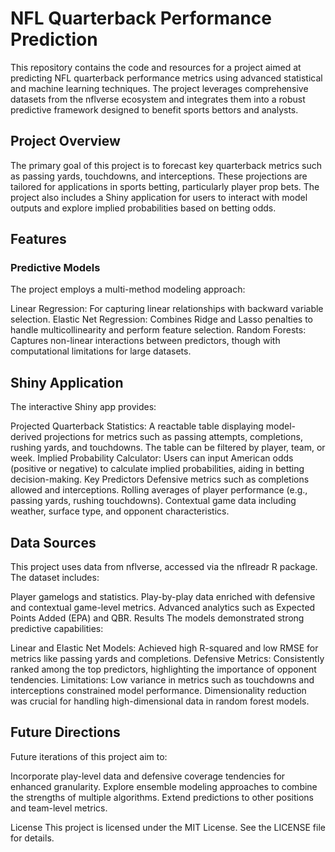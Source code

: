 # NFL Quarterback Performance Prediction
This repository contains the code and resources for a project aimed at predicting NFL quarterback performance metrics using advanced statistical and machine learning techniques. The project leverages comprehensive datasets from the nflverse ecosystem and integrates them into a robust predictive framework designed to benefit sports bettors and analysts.

## Project Overview
The primary goal of this project is to forecast key quarterback metrics such as passing yards, touchdowns, and interceptions. These projections are tailored for applications in sports betting, particularly player prop bets. The project also includes a Shiny application for users to interact with model outputs and explore implied probabilities based on betting odds.

## Features
### Predictive Models
The project employs a multi-method modeling approach:

Linear Regression: For capturing linear relationships with backward variable selection.
Elastic Net Regression: Combines Ridge and Lasso penalties to handle multicollinearity and perform feature selection.
Random Forests: Captures non-linear interactions between predictors, though with computational limitations for large datasets.
## Shiny Application
The interactive Shiny app provides:

Projected Quarterback Statistics: A reactable table displaying model-derived projections for metrics such as passing attempts, completions, rushing yards, and touchdowns. The table can be filtered by player, team, or week.
Implied Probability Calculator: Users can input American odds (positive or negative) to calculate implied probabilities, aiding in betting decision-making.
Key Predictors
Defensive metrics such as completions allowed and interceptions.
Rolling averages of player performance (e.g., passing yards, rushing touchdowns).
Contextual game data including weather, surface type, and opponent characteristics.
## Data Sources
This project uses data from nflverse, accessed via the nflreadr R package. The dataset includes:

Player gamelogs and statistics.
Play-by-play data enriched with defensive and contextual game-level metrics.
Advanced analytics such as Expected Points Added (EPA) and QBR.
Results
The models demonstrated strong predictive capabilities:

Linear and Elastic Net Models: Achieved high R-squared and low RMSE for metrics like passing yards and completions.
Defensive Metrics: Consistently ranked among the top predictors, highlighting the importance of opponent tendencies.
Limitations: Low variance in metrics such as touchdowns and interceptions constrained model performance. Dimensionality reduction was crucial for handling high-dimensional data in random forest models.
## Future Directions
Future iterations of this project aim to:

Incorporate play-level data and defensive coverage tendencies for enhanced granularity.
Explore ensemble modeling approaches to combine the strengths of multiple algorithms.
Extend predictions to other positions and team-level metrics.

License
This project is licensed under the MIT License. See the LICENSE file for details.
